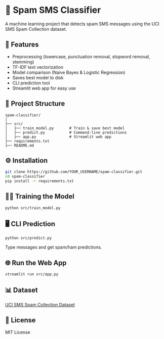 # 📩 Spam SMS Classifier

A machine learning project that detects spam SMS messages using the UCI SMS Spam Collection dataset.

## 🚀 Features
- Preprocessing (lowercase, punctuation removal, stopword removal, stemming)
- TF-IDF text vectorization
- Model comparison (Naive Bayes & Logistic Regression)
- Saves best model to disk
- CLI prediction tool
- Streamlit web app for easy use

## 📂 Project Structure
```
spam-classifier/
│
├── src/
│   ├── train_model.py       # Train & save best model
│   ├── predict.py           # Command-line predictions
│   ├── app.py               # Streamlit web app
├── requirements.txt
├── README.md
```

## ⚙️ Installation
```bash
git clone https://github.com/YOUR_USERNAME/spam-classifier.git
cd spam-classifier
pip install -r requirements.txt
```

## 🏋️‍♂️ Training the Model
```bash
python src/train_model.py
```

## 🖥 CLI Prediction
```bash
python src/predict.py
```
Type messages and get spam/ham predictions.

## 🌐 Run the Web App
```bash
streamlit run src/app.py
```

## 📊 Dataset
[UCI SMS Spam Collection Dataset](https://archive.ics.uci.edu/ml/datasets/SMS+Spam+Collection)

## 📜 License
MIT License
